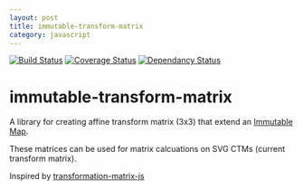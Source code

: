 ```yaml
---
layout: post
title: immutable-transform-matrix
category: javascript
---
```


[![Build Status](https://travis-ci.org/HarryGogonis/immutable-transform-matrix.svg?branch=master)](https://travis-ci.org/HarryGogonis/immutable-transform-matrix)
[![Coverage Status](https://coveralls.io/repos/github/HarryGogonis/immutable-transform-matrix/badge.svg?branch=master)](https://coveralls.io/github/HarryGogonis/immutable-transform-matrix?branch=master)
[![Dependancy Status](https://david-dm.org/harrygogonis/immutable-transform-matrix/status.svg)](https://david-dm.org/harrygogonis/immutable-transform-matrix)

# immutable-transform-matrix

A library for creating affine transform matrix (3x3) that extend an [Immutable Map](https://facebook.github.io/immutable-js/docs/#/Map).

These matrices can be used for matrix calcuations on SVG CTMs (current transform matrix).

Inspired by [transformation-matrix-js](https://www.npmjs.com/package/transformation-matrix-js)

